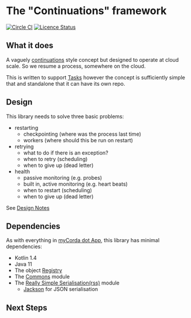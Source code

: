 # The "Continuations" framework

[![Circle CI](https://circleci.com/gh/mycordaapp/continuations.svg?style=shield)](https://circleci.com/gh/mycordaapp/continuations)
[![Licence Status](https://img.shields.io/github/license/mycordaapp/continuations)](https://github.com/mycordaapp/continuations/blob/master/licence.txt)

## What it does

A vaguely [continuations](https://kotlinlang.org/api/latest/jvm/stdlib/kotlin.coroutines/-continuation/) style concept
but designed to operate at cloud scale. So we resume a process, somewhere on the cloud.

This is written to support [Tasks](https://github.com/mycordaapp/tasks) however the concept is sufficiently simple that
and standalone that it can have its own repo.

## Design

This library needs to solve three basic problems:

- restarting
    - checkpointing (where was the process last time)
    - workers (where should this be run on restart)
- retrying
    - what to do if there is an exception?
    - when to retry (scheduling)
    - when to give up (dead letter)
- health
    - passive monitoring (e.g. probes)
    - built in, active monitoring (e.g. heart beats)
    - when to restart (scheduling)
    - when to give up (dead letter)

See [Design Notes](./docs/design-notes.md)


## Dependencies

As with everything in [myCorda dot App](https://mycorda.app), this library has minimal dependencies:

* Kotlin 1.4
* Java 11
* The object [Registry](https://github.com/mycordaapp/registry#readme)
* The [Commons](https://github.com/mycordaapp/commons#readme) module
* The [Really Simple Serialisation(rss)](https://github.com/mycordaapp/really-simple-serialisation#readme) module
    - [Jackson](https://github.com/FasterXML/jackson) for JSON serialisation

## Next Steps

